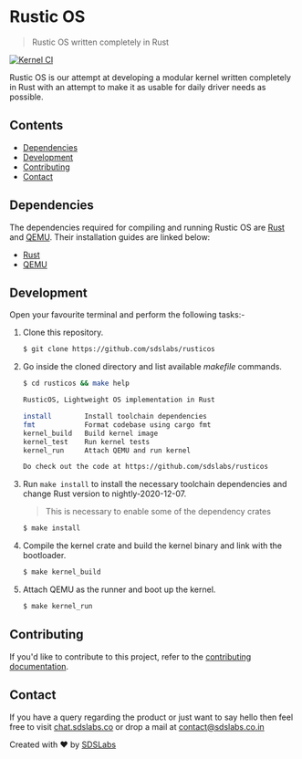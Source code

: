 # Rustic OS
> Rustic OS written completely in Rust

[![Kernel CI](https://github.com/sdslabs/rusticos/actions/workflows/kernel.yaml/badge.svg)](https://github.com/sdslabs/rusticos/actions/workflows/kernel.yaml)

Rustic OS is our attempt at developing a modular kernel written completely in Rust with an attempt to make it as usable for daily driver needs as possible.

## Contents

* [Dependencies](#dependencies)
* [Development](#development)
* [Contributing](#contributing)
* [Contact](#contact)

## Dependencies

The dependencies required for compiling and running Rustic OS are [Rust](https://www.rust-lang.org/) and [QEMU](https://www.qemu.org/). Their installation guides are linked below:

* [Rust](https://www.rust-lang.org/tools/install)
* [QEMU](https://www.qemu.org/download/)

## Development

Open your favourite terminal and perform the following tasks:-

1. Clone this repository.

    ```bash
    $ git clone https://github.com/sdslabs/rusticos
    ```

1. Go inside the cloned directory and list available *makefile* commands.

    ```bash
    $ cd rusticos && make help

    RusticOS, Lightweight OS implementation in Rust

    install        Install toolchain dependencies
    fmt            Format codebase using cargo fmt
    kernel_build   Build kernel image
    kernel_test    Run kernel tests
    kernel_run     Attach QEMU and run kernel

    Do check out the code at https://github.com/sdslabs/rusticos
    ```

1. Run `make install` to install the necessary toolchain dependencies and change Rust version to nightly-2020-12-07.

    > This is necessary to enable some of the dependency crates

    ```bash
    $ make install
    ```

1. Compile the kernel crate and build the kernel binary and link with the bootloader.

    ```bash
    $ make kernel_build
    ```

1. Attach QEMU as the runner and boot up the kernel.

    ```bash
    $ make kernel_run
    ```

## Contributing

If you'd like to contribute to this project, refer to the [contributing documentation](./CONTRIBUTING.md).

## Contact

If you have a query regarding the product or just want to say hello then feel free to visit
[chat.sdslabs.co](http://chat.sdslabs.co/) or drop a mail at [contact@sdslabs.co.in](mailto:contact@sdslabs.co.in)

Created with :heart: by [SDSLabs](https://github.com/sdslabs)